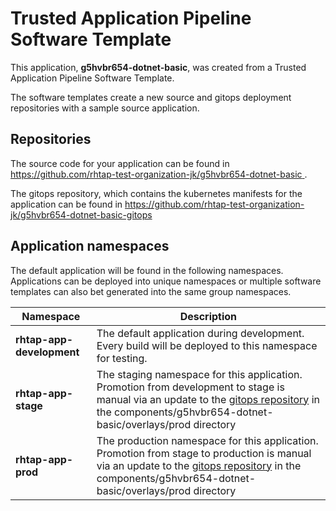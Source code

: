 # Trusted Application Pipeline Software Template

This application, **g5hvbr654-dotnet-basic**, was created from a Trusted Application Pipeline Software Template.

The software templates create a new source and gitops deployment repositories with a sample source application. 

## Repositories

The source code for your application can be found in [https://github.com/rhtap-test-organization-jk/g5hvbr654-dotnet-basic ](https://github.com/rhtap-test-organization-jk/g5hvbr654-dotnet-basic ).
 
The gitops repository, which contains the kubernetes manifests for the application can be found in 
[https://github.com/rhtap-test-organization-jk/g5hvbr654-dotnet-basic-gitops ](https://github.com/rhtap-test-organization-jk/g5hvbr654-dotnet-basic-gitops ) 

## Application namespaces 

The default application will be found in the following namespaces. Applications can be deployed into unique namespaces or multiple software templates can also bet generated into the same group namespaces.  

|  Namespace   |  Description   |  
| -------- | -------- |   
| **rhtap-app-development** | The default application during development. Every build will be deployed to this namespace for testing. | 
| **rhtap-app-stage** | The staging namespace for this application. Promotion from development to stage is manual via an update to the [gitops repository](https://github.com/rhtap-test-organization-jk/g5hvbr654-dotnet-basic-gitops ) in the components/g5hvbr654-dotnet-basic/overlays/prod directory |  
| **rhtap-app-prod** | The production namespace for this application. Promotion from stage to production is manual via an update to the [gitops repository](https://github.com/rhtap-test-organization-jk/g5hvbr654-dotnet-basic-gitops ) in the components/g5hvbr654-dotnet-basic/overlays/prod directory | 
